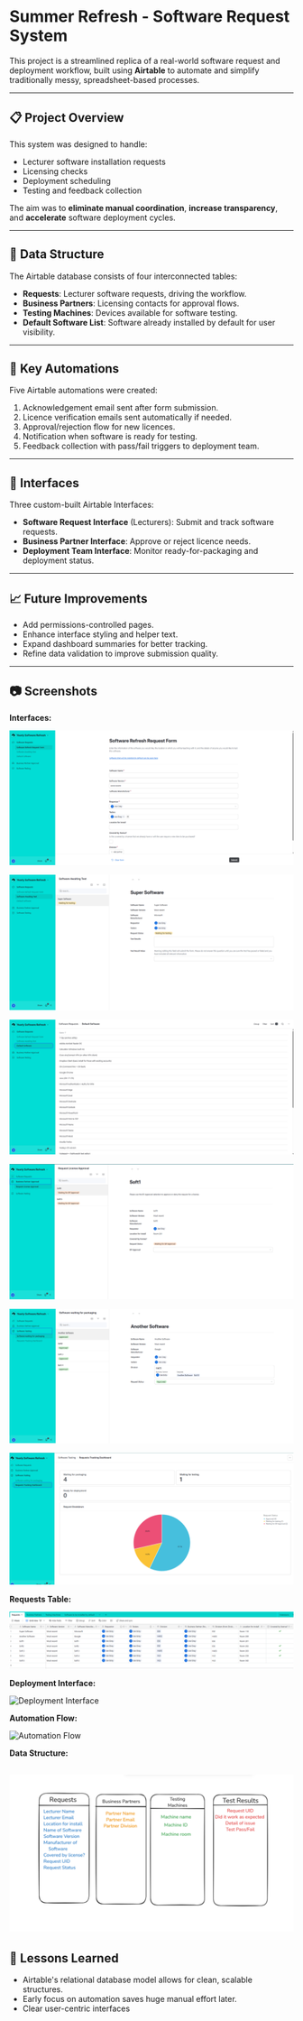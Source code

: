 # Summer Refresh - Software Request System

This project is a streamlined replica of a real-world software request and deployment workflow, built using **Airtable** to automate and simplify traditionally messy, spreadsheet-based processes.

---

## 📋 Project Overview

This system was designed to handle:
- Lecturer software installation requests
- Licensing checks
- Deployment scheduling
- Testing and feedback collection

The aim was to **eliminate manual coordination**, **increase transparency**, and **accelerate** software deployment cycles.

---

## 🧱 Data Structure

The Airtable database consists of four interconnected tables:
- **Requests**: Lecturer software requests, driving the workflow.
- **Business Partners**: Licensing contacts for approval flows.
- **Testing Machines**: Devices available for software testing.
- **Default Software List**: Software already installed by default for user visibility.

---

## 🤖 Key Automations

Five Airtable automations were created:
1. Acknowledgement email sent after form submission.
2. Licence verification emails sent automatically if needed.
3. Approval/rejection flow for new licences.
4. Notification when software is ready for testing.
5. Feedback collection with pass/fail triggers to deployment team.

---

## 🎨 Interfaces

Three custom-built Airtable Interfaces:
- **Software Request Interface** (Lecturers): Submit and track software requests.
- **Business Partner Interface**: Approve or reject licence needs.
- **Deployment Team Interface**: Monitor ready-for-packaging and deployment status.

---

## 📈 Future Improvements

- Add permissions-controlled pages.
- Enhance interface styling and helper text.
- Expand dashboard summaries for better tracking.
- Refine data validation to improve submission quality.

---

## 📷 Screenshots

**Interfaces:**

![Software Request Form](images/SoftwareRequestForm.png)

![Software Awaiting Test](images/SoftwareAwaitingTest.png)

![Default Software List ](images/DefaultSoftwareList.png)

![BP Licence Screen](images/BPLicenceApprovalScreen.png)

![Software Awaiting Packaging](images/SoftwareAwaitingPackaging.png)

![RequestsTracking Dashboard](images/SoftwareTrackingDashboard.png)

**Requests Table:**

![Requests Table](images/requests-table.png)

**Deployment Interface:**

![Deployment Interface](images/deployment-interface.png)

**Automation Flow:**

![Automation Flow](images/automation-flow.png)

**Data Structure:**

![Data Structure](images/SummerRefreshBasicDataStructure.png)
---

## 🧠 Lessons Learned

- Airtable's relational database model allows for clean, scalable structures.
- Early focus on automation saves huge manual effort later.
- Clear user-centric interfaces
